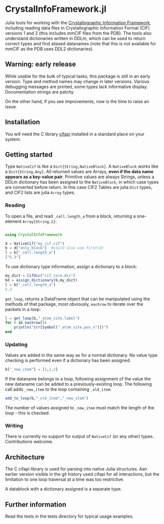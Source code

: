 # CrystalInfoFramework.jl

Julia tools for working with the
[Crystallographic Information Framework](https://www.iucr.org/resources/cif), 
including reading data files in Crystallographic Information Format (CIF) 
versions 1 and 2 (this includes mmCIF files from the PDB). The tools also
understand dictionaries written in DDLm, which can be used to return correct
types and find aliased datanames (note that this is not available for mmCIF
as the PDB uses DDL2 dictionaries).

## Warning: early release

While usable for the bulk of typical tasks, this package is still in
an early version. Type and method names may change in later versions.
Various debugging messages are printed, some types lack informative
display.  Documentation strings are patchy.

On the other hand, if you see improvements, now is the time to raise an issue.

## Installation

You will need the C library [cifapi](https://github.org/comcifs/cif_api) installed 
in a standard place on your system.

## Getting started

Type ``NativeCif`` is like a ``Dict{String,NativeBlock}``. A
``NativeBlock`` works like a ``Dict{String,Any}``.  All returned
values are Arrays, **even if the data name appears as a key-value
pair**. Primitive values are always Strings, unless a DDLm dictionary
has been assigned to the ``NativeBlock``, in which case types are
converted before return. In this case CIF2 Tables are julia ``Dict``
types, and CIF2 lists are julia ``Array`` types.

### Reading

To open a file, and read ``_cell.length_a`` from a block, returning a
one-element ``Array{String,1}``:

```julia

using CrystalInfoFramework

d = NativeCif("my_cif.cif")
b = d["only_block"]  #could also use first(d)
l = b["_cell.length_a"]
["5.3"]
```

To use dictionary type information, assign a dictionary to a block:

```julia
my_dict = Cifdic("cif_core.dic")
bd = assign_dictionary(b,my_dict)
l = b["_cell.length_a"]
5.3
```

``get_loop``, returns a DataFrame object that can be manipulated using the 
methods of that package, most obviously, ``eachrow`` to iterate over the
packets in a loop:

```julia
l = get_loop(b,"_atom_site.label")
for r in eachrow(l)
    println("$(r[Symbol("_atom_site.pos_x")])")
end
```

### Updating

Values are added in the same way as for a normal dictionary.  No value
type checking is performed even if a dictionary has been assigned.

```julia
b["_new_item"] = [1,2,3]
```

If the dataname belongs to a loop, following assignment of the value the
new dataname can be added to a previously-existing loop. The following
call adds ``_new_item`` to the loop containing ``_old_item``:

```julia
add_to_loop(b,"_old_item","_new_item")
```

The number of values assigned to ``_new_item`` must match the length of
the loop - this is checked.

### Writing

There is currently no support for output of ``NativeCif`` (or any other) types. 
Contributions welcome.

## Architecture

The C cifapi library is used for parsing into native Julia structures. Aan
earlier version visible in the git history used cifapi for all interactions,
but the limitation to one loop traversal at a time was too restrictive.

A datablock with a dictionary assigned is a separate type.

## Further information

Read the tests in the tests directory for typical usage examples.
